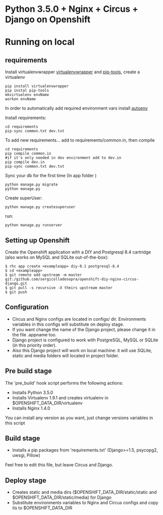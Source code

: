 Python 3.5.0 + Nginx + Circus + Django on Openshift
==================================================

Running on local
================

requirements
------------
Install virtualenvwrapper [virtualenvwrapper](https://virtualenvwrapper.readthedocs.org/en/latest/) and [pip-tools](https://github.com/nvie/pip-tools),
create a virtualenv

    pip install virtualenvwrapper
    pip instal pip-tools
    mkvirtualenv envName
    workon envName

In order to automatically add  required environment vars install
[autoenv](https://github.com/kennethreitz/autoenv)

Install requirements:

    cd requirements
    pip-sync common.txt dev.txt

To add new requirements... add to requirements/common.in, then compile

    cd requirements
    pip compile common.in
    #if it's only needed in dev environment add to dev.in
    pip compile dev.in
    pip-sync common.txt dev.txt



Sync your db for the first time (In app folder )

    python manage.py migrate
    python manage.py

Create superUser:

    python manage.py createsuperuser

run:

    python manage.py runserver


Setting up Openshift
--------------------

Create the Openshift application with a DIY and Postgresql 8.4 cartridge (also works on MySQL and SQLite out-of-the-box):

    $ rhc app create <exampleapp> diy-0.1 postgresql-8.4
    $ cd <exampleapp>
    $ git remote add upstream -m master git:/github.com/sergicolladosopra/openshift-diy-nginx-circus-django.git
    $ git pull -s recursive -X theirs upstream master
    $ git push


Configuration
-------------
* Circus and Nginx configs are located in configs/ dir. Environments variables in this configs will substitute on deploy stage.
* If you want change the name of the Django project, please change it in the file .appname too.
* Django project is configured to work with PostgreSQL, MySQL or SQLite (in this priority order).
* Also this Django project will work on local machine: it will use SQLite, static and media folders will located in project folder.


Pre build stage
---------------

The 'pre_build' hook script performs the following actions:
* Installs Python 3.5.0
* Installs Virtualenv 1.9.1 and creates virtualenv in $OPENSHIFT_DATA_DIR/virtualenv
* Installs Nginx 1.4.0

You can install any version as you want, just change versions variables in this script


Build stage
-----------

* Installs a pip packages from 'requirements.txt' (Django>=1.5, psycopg2, uwsgi, Pillow)

Feel free to edit this file, but leave Circus and Django.


Deploy stage
------------

* Creates static and media dirs ($OPENSHIFT_DATA_DIR/static/static and $OPENSHIFT_DATA_DIR/static/media) for Django
* Substitute environments variables to Nginx and Circus configs and copy its to $OPENSHIFT_DATA_DIR


